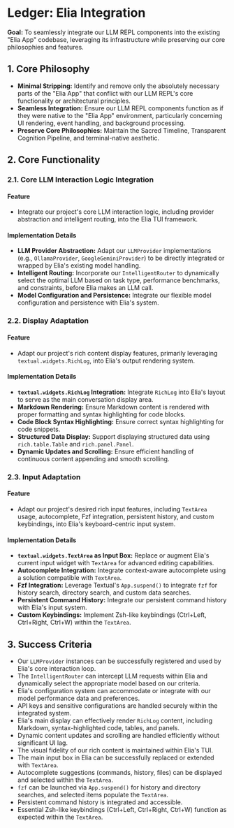 
# Ledger: Elia Integration

**Goal:** To seamlessly integrate our LLM REPL components into the existing "Elia App" codebase, leveraging its infrastructure while preserving our core philosophies and features.

## 1. Core Philosophy

- **Minimal Stripping:** Identify and remove only the absolutely necessary parts of the "Elia App" that conflict with our LLM REPL's core functionality or architectural principles.
- **Seamless Integration:** Ensure our LLM REPL components function as if they were native to the "Elia App" environment, particularly concerning UI rendering, event handling, and background processing.
- **Preserve Core Philosophies:** Maintain the Sacred Timeline, Transparent Cognition Pipeline, and terminal-native aesthetic.

## 2. Core Functionality

### 2.1. Core LLM Interaction Logic Integration

#### Feature

- Integrate our project's core LLM interaction logic, including provider abstraction and intelligent routing, into the Elia TUI framework.

#### Implementation Details

-   **LLM Provider Abstraction:** Adapt our `LLMProvider` implementations (e.g., `OllamaProvider`, `GoogleGeminiProvider`) to be directly integrated or wrapped by Elia's existing model handling.
-   **Intelligent Routing:** Incorporate our `IntelligentRouter` to dynamically select the optimal LLM based on task type, performance benchmarks, and constraints, before Elia makes an LLM call.
-   **Model Configuration and Persistence:** Integrate our flexible model configuration and persistence with Elia's system.

### 2.2. Display Adaptation

#### Feature

- Adapt our project's rich content display features, primarily leveraging `textual.widgets.RichLog`, into Elia's output rendering system.

#### Implementation Details

-   **`textual.widgets.RichLog` Integration:** Integrate `RichLog` into Elia's layout to serve as the main conversation display area.
-   **Markdown Rendering:** Ensure Markdown content is rendered with proper formatting and syntax highlighting for code blocks.
-   **Code Block Syntax Highlighting:** Ensure correct syntax highlighting for code snippets.
-   **Structured Data Display:** Support displaying structured data using `rich.table.Table` and `rich.panel.Panel`.
-   **Dynamic Updates and Scrolling:** Ensure efficient handling of continuous content appending and smooth scrolling.

### 2.3. Input Adaptation

#### Feature

- Adapt our project's desired rich input features, including `TextArea` usage, autocomplete, Fzf integration, persistent history, and custom keybindings, into Elia's keyboard-centric input system.

#### Implementation Details

-   **`textual.widgets.TextArea` as Input Box:** Replace or augment Elia's current input widget with `TextArea` for advanced editing capabilities.
-   **Autocomplete Integration:** Integrate context-aware autocomplete using a solution compatible with `TextArea`.
-   **Fzf Integration:** Leverage Textual's `App.suspend()` to integrate `fzf` for history search, directory search, and custom data searches.
-   **Persistent Command History:** Integrate our persistent command history with Elia's input system.
-   **Custom Keybindings:** Implement Zsh-like keybindings (Ctrl+Left, Ctrl+Right, Ctrl+W) within the `TextArea`.

## 3. Success Criteria

-   Our `LLMProvider` instances can be successfully registered and used by Elia's core interaction loop.
-   The `IntelligentRouter` can intercept LLM requests within Elia and dynamically select the appropriate model based on our criteria.
-   Elia's configuration system can accommodate or integrate with our model performance data and preferences.
-   API keys and sensitive configurations are handled securely within the integrated system.
-   Elia's main display can effectively render `RichLog` content, including Markdown, syntax-highlighted code, tables, and panels.
-   Dynamic content updates and scrolling are handled efficiently without significant UI lag.
-   The visual fidelity of our rich content is maintained within Elia's TUI.
-   The main input box in Elia can be successfully replaced or extended with `TextArea`.
-   Autocomplete suggestions (commands, history, files) can be displayed and selected within the `TextArea`.
-   `fzf` can be launched via `App.suspend()` for history and directory searches, and selected items populate the `TextArea`.
-   Persistent command history is integrated and accessible.
-   Essential Zsh-like keybindings (Ctrl+Left, Ctrl+Right, Ctrl+W) function as expected within the `TextArea`.
